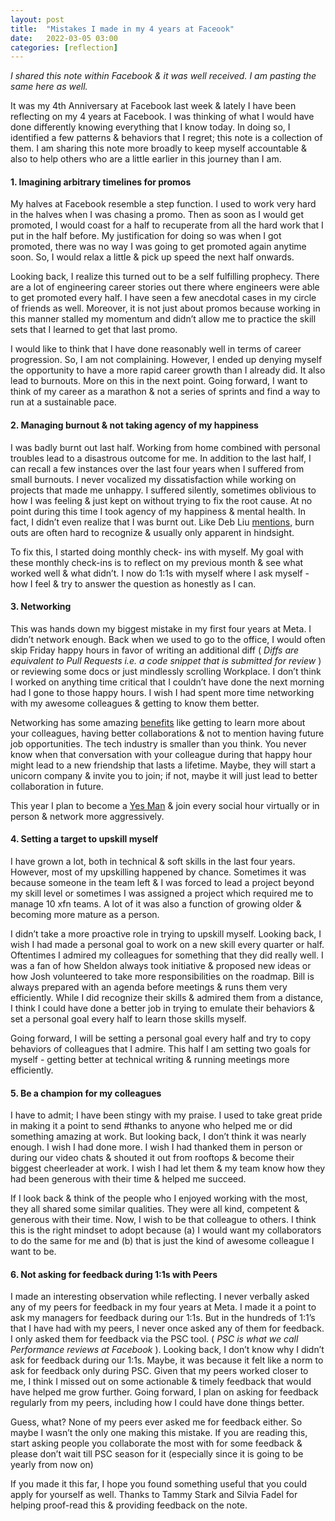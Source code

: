 ```yaml
---
layout: post
title:  "Mistakes I made in my 4 years at Faceook"
date:   2022-03-05 03:00
categories: [reflection]
---
```


<i> I shared this note within Facebook & it was well received. I am pasting the same here as well. </i>


It was my 4th Anniversary at Facebook last week & lately I have been reflecting on my 4 years at Facebook. I was thinking of what I would have done differently knowing everything that I know today. In doing so, I identified a few patterns & behaviors that I regret; this note is a collection of them. I am sharing this note more broadly to keep myself accountable & also to help others who are a little earlier in this journey than I am.

 
#### 1. Imagining arbitrary timelines for promos


My halves at Facebook resemble a step function. I used to work very hard in the halves when I was chasing a promo. Then as soon as I would get promoted, I would coast for a half to recuperate from all the hard work that I put in the half before. My justification for doing so was when I got promoted, there was no way I was going to get promoted again anytime soon. So, I would relax a little & pick up speed the next half onwards.

Looking back, I realize this turned out to be a self fulfilling prophecy. There are a lot of engineering career stories out there where engineers were able to get promoted every half. I have seen a few anecdotal cases in my circle of friends as well. Moreover, it is not just about promos because working in this manner stalled my momentum and didn’t allow me to practice the skill sets that I learned to get that last promo. 

I would like to think that I have done reasonably well in terms of career progression. So, I am not complaining. However, I ended up denying myself the opportunity to have a more rapid career growth than I already did. It also lead to burnouts. More on this in the next point. Going forward, I want to think of my career as a marathon & not a series of sprints and find a way to run at a sustainable pace.

 

#### 2. Managing burnout & not taking agency of my happiness


I was badly burnt out last half. Working from home combined with personal troubles lead to a disastrous outcome for me. In addition to the last half, I can recall a few instances over the last four years when I suffered from small burnouts. I never vocalized my dissatisfaction while working on projects that made me unhappy. I suffered silently, sometimes oblivious to how I was feeling & just kept on without trying to fix the root cause. At no point during this time I took agency of my happiness & mental health. In fact, I didn’t even realize that I was burnt out. Like Deb Liu
<a href="https://debliu.substack.com/p/burnout-the-silent-thief?utm_source=url&s=r" target="_blank">mentions,</a>  burn outs are often hard to recognize & usually only apparent in hindsight.

To fix this, I started doing monthly check- ins with myself. My goal with these monthly check-ins is to reflect on my previous month & see what worked well & what didn’t. I now do 1:1s with myself where I ask myself - how I feel & try to answer the question as honestly as I can.

 

#### 3. Networking


This was hands down my biggest mistake in my first four years at Meta. I didn’t network enough. Back when we used to go to the office, I would often skip Friday happy hours in favor of writing an additional diff (<i> Diffs are equivalent to Pull Requests i.e. a code snippet that is submitted for review </i>) or reviewing some docs or just mindlessly scrolling Workplace. I don’t think I worked on anything time critical that I couldn’t have done the next morning had I gone to those happy hours. I wish I had spent more time networking with my awesome colleagues & getting to know them better.

Networking has some amazing <a href='https://www.forbes.com/sites/biancamillercole/2019/03/20/why-networking-should-be-at-the-core-of-your-career/?sh=b7cf2331300b' target="_blank"> benefits</a> like getting to learn more about your colleagues, having better collaborations & not to mention having future job opportunities. The tech industry is smaller than you think. You never know when that conversation with your colleague during that happy hour might lead to a new friendship that lasts a lifetime. Maybe, they will start a unicorn company & invite you to join; if not, maybe it will just lead to better collaboration in future.

This year I plan to become a <a href="https://www.imdb.com/title/tt1068680/" target="_blank">Yes Man</a> & join every social hour virtually or in person & network more aggressively.

 

#### 4. Setting a target to upskill myself


I have grown a lot, both in technical & soft skills in the last four years. However, most of my upskilling happened by chance. Sometimes it was because someone in the team left & I was forced to lead a project beyond my skill level or sometimes I was assigned a project which required me to manage 10 xfn teams. A lot of it was also a function of growing older & becoming more mature as a person.

I didn’t take a more proactive role in trying to upskill myself. Looking back, I wish I had made a personal goal to work on a new skill every quarter or half. Oftentimes I admired my colleagues for something that they did really well. I was a fan of how Sheldon always took initiative & proposed new ideas or how Josh volunteered to take more responsibilities on the roadmap. Bill is always prepared with an agenda before meetings & runs them very efficiently. While I did recognize their skills & admired them from a distance, I think I could have done a better job in trying to emulate their behaviors & set a personal goal every half to learn those skills myself.

Going forward, I will be setting a personal goal every half and try to copy behaviors of colleagues that I admire. This half I am setting two goals for myself - getting better at technical writing & running meetings more efficiently.

 

#### 5. Be a champion for my colleagues


I have to admit; I have been stingy with my praise. I used to take great pride in making it a point to send #thanks to anyone who helped me or did something amazing at work. But looking back, I don’t think it was nearly enough. I wish I had done more.  I wish I had thanked them in person or during our video chats & shouted it out from rooftops & become their biggest cheerleader at work. I wish I had let them & my team know how they had been generous with their time & helped me succeed.

If I look back & think of the people who I enjoyed working with the most, they all shared some similar qualities. They were all kind, competent & generous with their time. Now, I wish to be that colleague to others. I think this is the right mindset to adopt because (a) I would want my collaborators to do the same for me and (b) that is just the kind of awesome colleague I want to be.

 

#### 6. Not asking for feedback during 1:1s with Peers


I made an interesting observation while reflecting. I never verbally asked any of my peers for feedback in my four years at Meta. I made it a point to ask my managers for feedback during our 1:1s. But in the hundreds of 1:1’s that I have had with my peers, I never once asked any of them for feedback. I only asked them for feedback via the PSC tool. (<i> PSC is what we call Performance reviews at Facebook </i>). Looking back, I don’t know why I didn’t ask for feedback during our 1:1s. Maybe, it was because it felt like a norm to ask for feedback only during PSC.  Given that my peers worked closer to me, I think I missed out on some actionable & timely feedback that would have helped me grow further. Going forward, I plan on asking for feedback regularly from my peers, including how I could have done things better.

Guess, what? None of my peers ever asked me for feedback either. So maybe I wasn’t the only one making this mistake. If you are reading this, start asking people you collaborate the most with for some feedback & please don’t wait till PSC season for it (especially since it is going to be yearly from now on)

 

 

If you made it this far, I hope you found something useful that you could apply for yourself as well. Thanks to Tammy Stark and Silvia Fadel for helping proof-read this & providing feedback on the note.